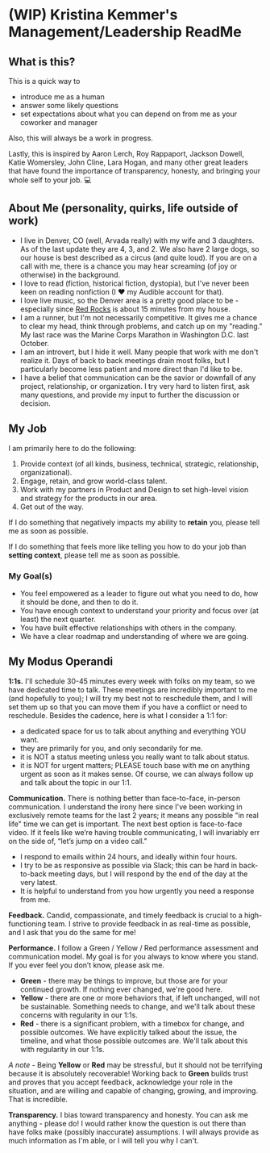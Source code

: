 # (WIP) Kristina Kemmer's Management/Leadership ReadMe

## What is this?
This is a quick way to
* introduce me as a human
* answer some likely questions
* set expectations about what you can depend on from me as your coworker and manager
     
Also, this will always be a work in progress.

Lastly, this is inspired by Aaron Lerch, Roy Rappaport, Jackson Dowell, Katie Womersley, John Cline, Lara Hogan, and many other great leaders that have found the importance of transparency, honesty, and bringing your whole self to your job. :computer:

## About Me (personality, quirks, life outside of work)
* I live in Denver, CO (well, Arvada really) with my wife and 3 daughters. As of the last update they are 4, 3, and 2. We also have 2 large dogs, so our house is best described as a circus (and quite loud). If you are on a call with me, there is a chance you may hear screaming (of joy or otherwise) in the background.
* I love to read (fiction, historical fiction, dystopia), but I've never been keen on reading nonfiction (I :heart: my Audible account for that).
* I love live music, so the Denver area is a pretty good place to be - especially since [Red Rocks](https://www.redrocksonline.com/concerts-events) is about 15 minutes from my house.
* I am a runner, but I'm not necessarily competitive. It gives me a chance to clear my head, think through problems, and catch up on my "reading." My last race was the Marine Corps Marathon in Washington D.C. last October.
* I am an introvert, but I hide it well. Many people that work with me don't realize it. Days of back to back meetings drain most folks, but I particularly become less patient and more direct than I'd like to be.
* I have a belief that communication can be the savior or downfall of any project, relationship, or organization. I try very hard to listen first, ask many questions, and provide my input to further the discussion or decision.

## My Job
I am primarily here to do the following:
1. Provide context (of all kinds, business, technical, strategic, relationship, organizational).
2. Engage, retain, and grow world-class talent.
3. Work with my partners in Product and Design to set high-level vision and strategy for the products in our area.
4. Get out of the way.

If I do something that negatively impacts my ability to **retain** you, please tell me as soon as possible.

If I do something that feels more like telling you how to do your job than **setting context**, please tell me as soon as possible.

### My Goal(s)
* You feel empowered as a leader to figure out what you need to do, how it should be done,  and then to do it.
* You have enough context to understand your priority and focus over (at least) the next quarter. 
* You have built effective relationships with others in the company.
* We have a clear roadmap and understanding of where we are going.

## My Modus Operandi
**1:1s.** I'll schedule 30-45 minutes every week with folks on my team, so we have dedicated time to talk. These meetings are incredibly important to me (and hopefully to you); I will try my best not to reschedule them, and I will set them up so that you can move them if you have a conflict or need to reschedule. Besides the cadence, here is what I consider a 1:1 for:

* a dedicated space for us to talk about anything and everything YOU want.
* they are primarily for you, and only secondarily for me.
* it is NOT a status meeting unless you really want to talk about status.
* it is NOT for urgent matters; PLEASE touch base with me on anything urgent as soon as it makes sense. Of course, we can always follow up and talk about the topic in our 1:1.

**Communication.** There is nothing better than face-to-face, in-person communication. I understand the irony here since I've been working in exclusively remote teams for the last 2 years; it means any possible "in real life" time we can get is important. The next best option is face-to-face video. If it feels like we’re having trouble communicating, I will invariably err on the side of, “let’s jump on a video call."
* I respond to emails within 24 hours, and ideally within four hours.
* I try to be as responsive as possible via Slack; this can be hard in back-to-back meeting days, but I will respond by the end of the day at the very latest. 
* It is helpful to understand from you how urgently you need a response from me.

**Feedback.** Candid, compassionate, and timely feedback is crucial to a high-functioning team. I strive to provide feedback in as real-time as possible, and I ask that you do the same for me!

**Performance.** I follow a Green / Yellow / Red performance assessment and communication model. My goal is for you always to know where you stand. If you ever feel you don’t know, please ask me.
* **Green** - there may be things to improve, but those are for your continued growth. If nothing ever changed, we're good here.
* **Yellow** - there are one or more behaviors that, if left unchanged, will not be sustainable. Something needs to change, and we'll talk about these concerns with regularity in our 1:1s.
* **Red** - there is a significant problem, with a timebox for change, and possible outcomes. We have explicitly talked about the issue, the timeline, and what those possible outcomes are. We'll talk about this with regularity in our 1:1s.

*A note* - Being **Yellow** or **Red** may be stressful, but it should not be terrifying because it is absolutely recoverable! Working back to **Green** builds trust and proves that you accept feedback, acknowledge your role in the situation, and are willing and capable of changing, growing, and improving. That is incredible.

**Transparency.** I bias toward transparency and honesty. You can ask me anything - please do! I would rather know the question is out there than have folks make (possibly inaccurate) assumptions.  I will always provide as much information as I'm able, or I will tell you why I can't. 
